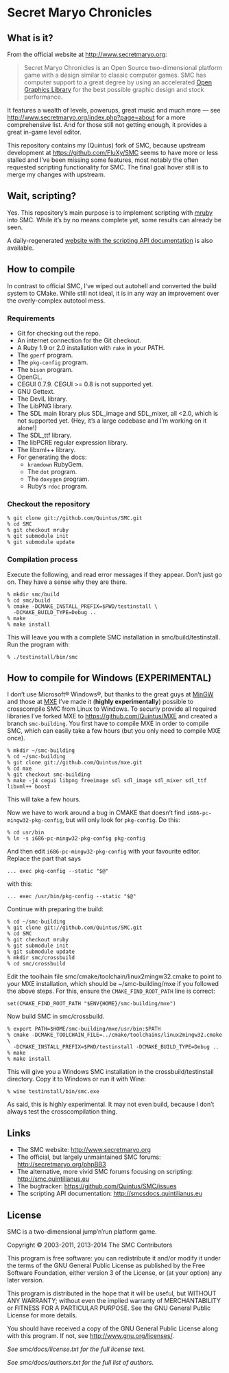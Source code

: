 Secret Maryo Chronicles
=======================

What is it?
-----------

From the official website at http://www.secretmaryo.org:

> Secret Maryo Chronicles is an Open Source two-dimensional platform
> game with a design similar to classic computer games. SMC has
> computer support to a great degree by using an accelerated [Open
> Graphics Library](http://opengl.org) for the best possible graphic
> design and stock performance.

It features a wealth of levels, powerups, great music and much more —
see http://www.secretmaryo.org/index.php?page=about for a more
comprehensive list. And for those still not getting enough, it
provides a great in-game level editor.

This repository contains my (Quintus) fork of SMC, because upstream
development at https://github.com/FluXy/SMC seems to have more or less
stalled and I’ve been missing some features, most notably the often
requested scripting functionality for SMC. The final goal hover still
is to merge my changes with upstream.

Wait, scripting?
----------------

Yes. This repository’s main purpose is to implement scripting with
[mruby](https://github.com/mruby/mruby) into SMC. While it’s by no
means complete yet, some results can already be seen.

A daily-regenerated [website with the scripting API
 documentation](http://smcsdocs.quintilianus.eu) is also available.

How to compile
--------------

In contrast to official SMC, I’ve wiped out autohell and converted the
build system to CMake. While still not ideal, it is in any way an
improvement over the overly-complex autotool mess.

### Requirements ###

* Git for checking out the repo.
* An internet connection for the Git checkout.
* A Ruby 1.9 or 2.0 installation with `rake` in your PATH.
* The `gperf` program.
* The `pkg-config` program.
* The `bison` program.
* OpenGL.
* CEGUI 0.7.9. CEGUI >= 0.8 is not supported yet.
* GNU Gettext.
* The DevIL library.
* The LibPNG library.
* The SDL main library plus SDL_image and SDL_mixer,
  all <2.0, which is not supported yet. (Hey, it’s a large codebase
  and I’m working on it alone!)
* The SDL_ttf library.
* The libPCRE regular expression library.
* The libxml++ library.
* For generating the docs:
  * `kramdown` RubyGem.
  * The `dot` program.
  * The `doxygen` program.
  * Ruby’s `rdoc` program.

### Checkout the repository ###

~~~~~~~~~~~~~~~~~~~~~~~~~~~~~~~~~~~~~~~~
% git clone git://github.com/Quintus/SMC.git
% cd SMC
% git checkout mruby
% git submodule init
% git submodule update
~~~~~~~~~~~~~~~~~~~~~~~~~~~~~~~~~~~~~~~~

### Compilation process ###

Execute the following, and read error messages if they appear. Don’t
just go on. They have a sense why they are there.

~~~~~~~~~~~~~~~~~~~~~~~~~~~~~~~~~~~~~~~~
% mkdir smc/build
% cd smc/build
% cmake -DCMAKE_INSTALL_PREFIX=$PWD/testinstall \
  -DCMAKE_BUILD_TYPE=Debug ..
% make
% make install
~~~~~~~~~~~~~~~~~~~~~~~~~~~~~~~~~~~~~~~~

This will leave you with a complete SMC installation in
smc/build/testinstall. Run the program with:

~~~~~~~~~~~~~~~~~~~~~~~~~~~~~~~~~~~~~~~~
% ./testinstall/bin/smc
~~~~~~~~~~~~~~~~~~~~~~~~~~~~~~~~~~~~~~~~

How to compile for Windows (EXPERIMENTAL)
-----------------------------------------

I don’t use Microsoft® Windows®, but thanks to the great guys at
[MinGW](http://www.mingw.org) and those at [MXE](http://mxe.cc) I’ve
made it (**highly experimentally**) possible to crosscompile SMC from
Linux to Windows. To securly provide all required libraries I’ve
forked MXE to https://github.com/Quintus/MXE and created a branch
`smc-building`. You first have to compile MXE in order to compile SMC,
which can easily take a few hours (but you only need to compile MXE
once). 

~~~~~~~~~~~~~~~~~~~~~~~~~~~~~~~~~~~~~~~~
% mkdir ~/smc-building
% cd ~/smc-building
% git clone git://github.com/Quintus/mxe.git
% cd mxe
% git checkout smc-building
% make -j4 cegui libpng freeimage sdl sdl_image sdl_mixer sdl_ttf libxml++ boost
~~~~~~~~~~~~~~~~~~~~~~~~~~~~~~~~~~~~~~~~

This will take a few hours.

Now we have to work around a bug in CMAKE that doesn’t find
`i686-pc-mingw32-pkg-config`, but will only look for `pkg-config`. Do
this:

~~~~~~~~~~~~~~~~~~~~~~~~~~~~~~~~~~~~~~~~
% cd usr/bin
% ln -s i686-pc-mingw32-pkg-config pkg-config
~~~~~~~~~~~~~~~~~~~~~~~~~~~~~~~~~~~~~~~~

And then edit `i686-pc-mingw32-pkg-config` with your favourite
editor. Replace the part that says

~~~~~~~~~~~~~~~~~~~~~~~~~~~~~~~~~~~~~~~~
... exec pkg-config --static "$@"
~~~~~~~~~~~~~~~~~~~~~~~~~~~~~~~~~~~~~~~~

with this:

~~~~~~~~~~~~~~~~~~~~~~~~~~~~~~~~~~~~~~~~
... exec /usr/bin/pkg-config --static "$@"
~~~~~~~~~~~~~~~~~~~~~~~~~~~~~~~~~~~~~~~~

Continue with preparing the build:

~~~~~~~~~~~~~~~~~~~~~~~~~~~~~~~~~~~~~~~~
% cd ~/smc-building
% git clone git://github.com/Quintus/SMC.git
% cd SMC
% git checkout mruby
% git submodule init
% git submodule update
% mkdir smc/crossbuild
% cd smc/crossbuild
~~~~~~~~~~~~~~~~~~~~~~~~~~~~~~~~~~~~~~~~

Edit the toolhain file smc/cmake/toolchain/linux2mingw32.cmake to
point to your MXE installation, which should be ~/smc-building/mxe if
you followed the above steps. For this, ensure the
`CMAKE_FIND_ROOT_PATH` line is correct:

~~~~~~~~~~~~~~~~~~~~~~~~~~~~~~~~~~~~~~~~
set(CMAKE_FIND_ROOT_PATH "$ENV{HOME}/smc-building/mxe")
~~~~~~~~~~~~~~~~~~~~~~~~~~~~~~~~~~~~~~~~

Now build SMC in smc/crossbuild.

~~~~~~~~~~~~~~~~~~~~~~~~~~~~~~~~~~~~~~~~
% export PATH=$HOME/smc-building/mxe/usr/bin:$PATH
% cmake -DCMAKE_TOOLCHAIN_FILE=../cmake/toolchains/linux2mingw32.cmake \
  -DCMAKE_INSTALL_PREFIX=$PWD/testinstall -DCMAKE_BUILD_TYPE=Debug ..
% make
% make install
~~~~~~~~~~~~~~~~~~~~~~~~~~~~~~~~~~~~~~~~

This will give you a Windows SMC installation in the
crossbuild/testinstall directory. Copy it to Windows or run it with
Wine:

~~~~~~~~~~~~~~~~~~~~~~~~~~~~~~~~~~~~~~~~
% wine testinstall/bin/smc.exe
~~~~~~~~~~~~~~~~~~~~~~~~~~~~~~~~~~~~~~~~

As said, this is highly experimental. It may not even build, because I
don’t always test the crosscompilation thing.

Links
-----

* The SMC website: http://www.secretmaryo.org
* The official, but largely unmaintained SMC forums:
  http://secretmaryo.org/phpBB3
* The alternative, more vivid SMC forums focusing on scripting:
  http://smc.quintilianus.eu
* The bugtracker: https://github.com/Quintus/SMC/issues
* The scripting API documentation: http://smcsdocs.quintilianus.eu

License
-------

SMC is a two-dimensional jump’n’run platform game.

Copyright © 2003-2011, 2013-2014 The SMC Contributors

This program is free software: you can redistribute it and/or modify
it under the terms of the GNU General Public License as published by
the Free Software Foundation, either version 3 of the License, or (at
your option) any later version.

This program is distributed in the hope that it will be useful,
but WITHOUT ANY WARRANTY; without even the implied warranty of
MERCHANTABILITY or FITNESS FOR A PARTICULAR PURPOSE.  See the
GNU General Public License for more details.

You should have received a copy of the GNU General Public License
along with this program.  If not, see <http://www.gnu.org/licenses/>.

_See smc/docs/license.txt for the full license text._

_See smc/docs/authors.txt for the full list of authors._
